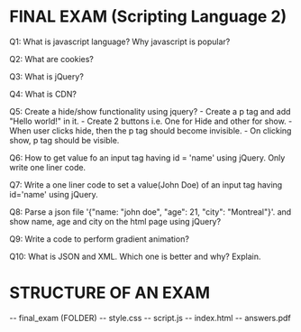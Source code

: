 # FINAL EXAM (Scripting Language 2)

Q1: What is javascript language? Why javascript is popular?

Q2: What are cookies?

Q3: What is jQuery?

Q4: What is CDN?

Q5: Create a hide/show functionality using jquery?
    - Create a p tag and add "Hello world!" in it.
    - Create 2 buttons i.e. One for Hide and other for show.
    - When user clicks hide, then the p tag should become invisible.
    - On clicking show, p tag should be visible.

Q6: How to get value fo an input tag having id = 'name' using jQuery. Only write one liner code.

Q7: Write a one liner code to set a value(John Doe) of an input tag having id='name' using jQuery. 

Q8: Parse a json file '{"name: "john doe", "age": 21, "city": "Montreal"}'. and show name, age and city on the html page using jQuery?

Q9: Write a code to perform gradient animation?

Q10: What is JSON and XML. Which one is better and why? Explain.


# STRUCTURE OF AN EXAM

-- final_exam (FOLDER)
  -- style.css
  -- script.js
  -- index.html
  -- answers.pdf  
